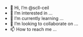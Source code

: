 - 👋 Hi, I’m @scll-ceil
- 👀 I’m interested in ...
- 🌱 I’m currently learning ...
- 💞️ I’m looking to collaborate on ...
- 📫 How to reach me ...

<!---
scll-ceil/scll-ceil is a ✨ special ✨ repository because its `README.md` (this file) appears on your GitHub profile.
You can click the Preview link to take a look at your changes.
--->
